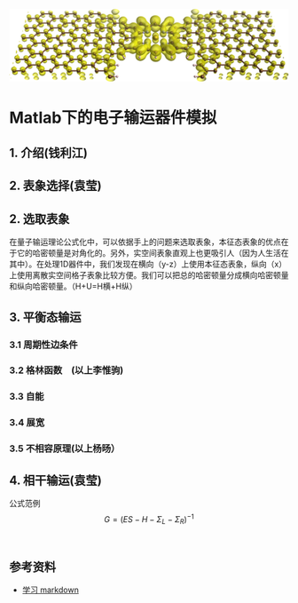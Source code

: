 ![title_pic](2d_mol_junction.png)

# Matlab下的电子输运器件模拟

## 1. 介绍(钱利江)

## 2. 表象选择(袁莹)
## 2. 选取表象
在量子输运理论公式化中，可以依据手上的问题来选取表象，本征态表象的优点在于它的哈密顿量是对角化的。另外，实空间表象直观上也更吸引人（因为人生活在其中）。在处理1D器件中，我们发现在横向（y-z）上使用本征态表象，纵向（x）上使用离散实空间格子表象比较方便。我们可以把总的哈密顿量分成横向哈密顿量和纵向哈密顿量。（H+U=H横+H纵）

## 3. 平衡态输运

###    3.1 周期性边条件
###    3.2 格林函数　(以上李惟驹)
###    3.3 自能　　
###    3.4 展宽
###    3.5 不相容原理(以上杨旸）

## 4. 相干输运(袁莹)


公式范例 
$$ G=(ES-H-\Sigma_L- \Sigma_R)^{-1} $$ 　　





## 参考资料

- [学习 markdown](https://guides.github.com/features/mastering-markdown/)
